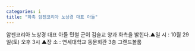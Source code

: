```yaml
---
categories: i
title: "화촉 암젠코리아 노상경 대표 아들"
---
```

암젠코리아 노상경 대표 아들 민철 군이 김슬교 양과 화촉을 밝힌다.▲일 시 : 10월 29일(토) 오후 3시 ▲장 소 : 연세대학교 동문회관 3층 그랜드볼룸
